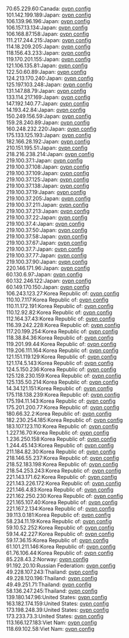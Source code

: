 70.65.229.60:Canada: [ovpn config](vpn/70_65_229_60.ovpn)  
101.142.199.189:Japan: [ovpn config](vpn/101_142_199_189.ovpn)  
106.139.96.196:Japan: [ovpn config](vpn/106_139_96_196.ovpn)  
106.157.13.134:Japan: [ovpn config](vpn/106_157_13_134.ovpn)  
106.168.87.158:Japan: [ovpn config](vpn/106_168_87_158.ovpn)  
111.217.244.215:Japan: [ovpn config](vpn/111_217_244_215.ovpn)  
114.18.209.205:Japan: [ovpn config](vpn/114_18_209_205.ovpn)  
118.156.43.233:Japan: [ovpn config](vpn/118_156_43_233.ovpn)  
119.170.201.155:Japan: [ovpn config](vpn/119_170_201_155.ovpn)  
121.106.135.81:Japan: [ovpn config](vpn/121_106_135_81.ovpn)  
122.50.60.89:Japan: [ovpn config](vpn/122_50_60_89.ovpn)  
124.213.170.240:Japan: [ovpn config](vpn/124_213_170_240.ovpn)  
125.197.103.248:Japan: [ovpn config](vpn/125_197_103_248.ovpn)  
131.147.88.79:Japan: [ovpn config](vpn/131_147_88_79.ovpn)  
133.114.217.169:Japan: [ovpn config](vpn/133_114_217_169.ovpn)  
147.192.140.77:Japan: [ovpn config](vpn/147_192_140_77.ovpn)  
14.193.42.84:Japan: [ovpn config](vpn/14_193_42_84.ovpn)  
150.249.156.59:Japan: [ovpn config](vpn/150_249_156_59.ovpn)  
159.28.240.89:Japan: [ovpn config](vpn/159_28_240_89.ovpn)  
160.248.232.220:Japan: [ovpn config](vpn/160_248_232_220.ovpn)  
175.133.125.193:Japan: [ovpn config](vpn/175_133_125_193.ovpn)  
182.166.28.192:Japan: [ovpn config](vpn/182_166_28_192.ovpn)  
210.151.195.51:Japan: [ovpn config](vpn/210_151_195_51.ovpn)  
218.216.238.214:Japan: [ovpn config](vpn/218_216_238_214.ovpn)  
219.100.37.1:Japan: [ovpn config](vpn/219_100_37_1.ovpn)  
219.100.37.108:Japan: [ovpn config](vpn/219_100_37_108.ovpn)  
219.100.37.109:Japan: [ovpn config](vpn/219_100_37_109.ovpn)  
219.100.37.125:Japan: [ovpn config](vpn/219_100_37_125.ovpn)  
219.100.37.138:Japan: [ovpn config](vpn/219_100_37_138.ovpn)  
219.100.37.19:Japan: [ovpn config](vpn/219_100_37_19.ovpn)  
219.100.37.205:Japan: [ovpn config](vpn/219_100_37_205.ovpn)  
219.100.37.211:Japan: [ovpn config](vpn/219_100_37_211.ovpn)  
219.100.37.213:Japan: [ovpn config](vpn/219_100_37_213.ovpn)  
219.100.37.22:Japan: [ovpn config](vpn/219_100_37_22.ovpn)  
219.100.37.4:Japan: [ovpn config](vpn/219_100_37_4.ovpn)  
219.100.37.50:Japan: [ovpn config](vpn/219_100_37_50.ovpn)  
219.100.37.58:Japan: [ovpn config](vpn/219_100_37_58.ovpn)  
219.100.37.67:Japan: [ovpn config](vpn/219_100_37_67.ovpn)  
219.100.37.7:Japan: [ovpn config](vpn/219_100_37_7.ovpn)  
219.100.37.77:Japan: [ovpn config](vpn/219_100_37_77.ovpn)  
219.100.37.90:Japan: [ovpn config](vpn/219_100_37_90.ovpn)  
220.146.171.96:Japan: [ovpn config](vpn/220_146_171_96.ovpn)  
60.130.6.97:Japan: [ovpn config](vpn/60_130_6_97.ovpn)  
60.132.246.122:Japan: [ovpn config](vpn/60_132_246_122.ovpn)  
60.149.170.150:Japan: [ovpn config](vpn/60_149_170_150.ovpn)  
106.243.123.27:Korea Republic of: [ovpn config](vpn/106_243_123_27.ovpn)  
110.10.7.117:Korea Republic of: [ovpn config](vpn/110_10_7_117.ovpn)  
110.11.172.191:Korea Republic of: [ovpn config](vpn/110_11_172_191.ovpn)  
110.12.92.82:Korea Republic of: [ovpn config](vpn/110_12_92_82.ovpn)  
112.164.37.43:Korea Republic of: [ovpn config](vpn/112_164_37_43.ovpn)  
116.39.242.228:Korea Republic of: [ovpn config](vpn/116_39_242_228.ovpn)  
117.20.199.254:Korea Republic of: [ovpn config](vpn/117_20_199_254.ovpn)  
118.38.84.36:Korea Republic of: [ovpn config](vpn/118_38_84_36.ovpn)  
119.201.99.44:Korea Republic of: [ovpn config](vpn/119_201_99_44.ovpn)  
119.206.111.164:Korea Republic of: [ovpn config](vpn/119_206_111_164.ovpn)  
121.151.119.129:Korea Republic of: [ovpn config](vpn/121_151_119_129.ovpn)  
121.174.5.143:Korea Republic of: [ovpn config](vpn/121_174_5_143.ovpn)  
124.5.150.236:Korea Republic of: [ovpn config](vpn/124_5_150_236.ovpn)  
125.128.230.159:Korea Republic of: [ovpn config](vpn/125_128_230_159.ovpn)  
125.135.50.214:Korea Republic of: [ovpn config](vpn/125_135_50_214.ovpn)  
14.34.121.151:Korea Republic of: [ovpn config](vpn/14_34_121_151.ovpn)  
175.118.138.239:Korea Republic of: [ovpn config](vpn/175_118_138_239.ovpn)  
175.194.11.143:Korea Republic of: [ovpn config](vpn/175_194_11_143.ovpn)  
175.201.200.77:Korea Republic of: [ovpn config](vpn/175_201_200_77.ovpn)  
180.66.32.2:Korea Republic of: [ovpn config](vpn/180_66_32_2.ovpn)  
182.230.254.185:Korea Republic of: [ovpn config](vpn/182_230_254_185.ovpn)  
183.107.123.110:Korea Republic of: [ovpn config](vpn/183_107_123_110.ovpn)  
1.227.16.70:Korea Republic of: [ovpn config](vpn/1_227_16_70.ovpn)  
1.236.250.158:Korea Republic of: [ovpn config](vpn/1_236_250_158.ovpn)  
1.244.45.143:Korea Republic of: [ovpn config](vpn/1_244_45_143.ovpn)  
211.184.82.30:Korea Republic of: [ovpn config](vpn/211_184_82_30.ovpn)  
218.146.55.237:Korea Republic of: [ovpn config](vpn/218_146_55_237.ovpn)  
218.52.183.198:Korea Republic of: [ovpn config](vpn/218_52_183_198.ovpn)  
218.54.253.243:Korea Republic of: [ovpn config](vpn/218_54_253_243.ovpn)  
221.143.171.62:Korea Republic of: [ovpn config](vpn/221_143_171_62.ovpn)  
221.143.226.172:Korea Republic of: [ovpn config](vpn/221_143_226_172.ovpn)  
221.146.4.83:Korea Republic of: [ovpn config](vpn/221_146_4_83.ovpn)  
221.162.250.230:Korea Republic of: [ovpn config](vpn/221_162_250_230.ovpn)  
221.165.107.40:Korea Republic of: [ovpn config](vpn/221_165_107_40.ovpn)  
221.167.2.134:Korea Republic of: [ovpn config](vpn/221_167_2_134.ovpn)  
39.113.0.181:Korea Republic of: [ovpn config](vpn/39_113_0_181.ovpn)  
58.234.11.19:Korea Republic of: [ovpn config](vpn/58_234_11_19.ovpn)  
59.10.52.252:Korea Republic of: [ovpn config](vpn/59_10_52_252.ovpn)  
59.14.42.227:Korea Republic of: [ovpn config](vpn/59_14_42_227.ovpn)  
59.17.36.15:Korea Republic of: [ovpn config](vpn/59_17_36_15.ovpn)  
61.101.211.146:Korea Republic of: [ovpn config](vpn/61_101_211_146.ovpn)  
61.76.106.44:Korea Republic of: [ovpn config](vpn/61_76_106_44.ovpn)  
85.228.43.2:Norway: [ovpn config](vpn/85_228_43_2.ovpn)  
91.192.20.10:Russian Federation: [ovpn config](vpn/91_192_20_10.ovpn)  
49.228.107.243:Thailand: [ovpn config](vpn/49_228_107_243.ovpn)  
49.228.120.196:Thailand: [ovpn config](vpn/49_228_120_196.ovpn)  
49.49.251.71:Thailand: [ovpn config](vpn/49_49_251_71.ovpn)  
58.136.247.245:Thailand: [ovpn config](vpn/58_136_247_245.ovpn)  
139.180.147.96:United States: [ovpn config](vpn/139_180_147_96.ovpn)  
163.182.174.159:United States: [ovpn config](vpn/163_182_174_159.ovpn)  
173.198.248.39:United States: [ovpn config](vpn/173_198_248_39.ovpn)  
173.233.73.3:United States: [ovpn config](vpn/173_233_73_3.ovpn)  
113.166.127.183:Viet Nam: [ovpn config](vpn/113_166_127_183.ovpn)  
118.69.102.58:Viet Nam: [ovpn config](vpn/118_69_102_58.ovpn)  
